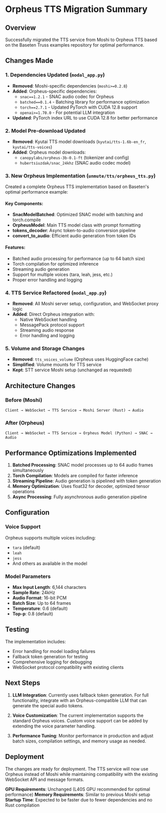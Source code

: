 # Orpheus TTS Migration Summary

## Overview
Successfully migrated the TTS service from Moshi to Orpheus TTS based on the Baseten Truss examples repository for optimal performance.

## Changes Made

### 1. Dependencies Updated (`modal_app.py`)
- **Removed**: Moshi-specific dependencies (`moshi>=0.2.8`)
- **Added**: Orpheus-specific dependencies:
  - `snac==1.2.1` - SNAC audio codec for Orpheus
  - `batched==0.1.4` - Batching library for performance optimization
  - `torch==2.7.1` - Updated PyTorch with CUDA 12.8 support
  - `openai>=1.70.0` - For potential LLM integration
- **Updated**: PyTorch index URL to use CUDA 12.8 for better performance

### 2. Model Pre-download Updated
- **Removed**: Kyutai TTS model downloads (`kyutai/tts-1.6b-en_fr`, `kyutai/tts-voices`)
- **Added**: Orpheus model downloads:
  - `canopylabs/orpheus-3b-0.1-ft` (tokenizer and config)
  - `hubertsiuzdak/snac_24khz` (SNAC audio codec model)

### 3. New Orpheus Implementation (`unmute/tts/orpheus_tts.py`)
Created a complete Orpheus TTS implementation based on Baseten's optimal performance example:

#### Key Components:
- **SnacModelBatched**: Optimized SNAC model with batching and torch.compile
- **OrpheusModel**: Main TTS model class with prompt formatting
- **tokens_decoder**: Async token-to-audio conversion pipeline
- **convert_to_audio**: Efficient audio generation from token IDs

#### Features:
- Batched audio processing for performance (up to 64 batch size)
- Torch compilation for optimized inference
- Streaming audio generation
- Support for multiple voices (tara, leah, jess, etc.)
- Proper error handling and logging

### 4. TTS Service Refactored (`modal_app.py`)
- **Removed**: All Moshi server setup, configuration, and WebSocket proxy logic
- **Added**: Direct Orpheus integration with:
  - Native WebSocket handling
  - MessagePack protocol support
  - Streaming audio response
  - Error handling and logging

### 5. Volume and Storage Changes
- **Removed**: `tts_voices_volume` (Orpheus uses HuggingFace cache)
- **Simplified**: Volume mounts for TTS service
- **Kept**: STT service Moshi setup (unchanged as requested)

## Architecture Changes

### Before (Moshi)
```
Client → WebSocket → TTS Service → Moshi Server (Rust) → Audio
```

### After (Orpheus)
```
Client → WebSocket → TTS Service → Orpheus Model (Python) → SNAC → Audio
```

## Performance Optimizations Implemented

1. **Batched Processing**: SNAC model processes up to 64 audio frames simultaneously
2. **Torch Compilation**: Models are compiled for faster inference
3. **Streaming Pipeline**: Audio generation is pipelined with token generation
4. **Memory Optimization**: Uses float32 for decoder, optimized tensor operations
5. **Async Processing**: Fully asynchronous audio generation pipeline

## Configuration

### Voice Support
Orpheus supports multiple voices including:
- `tara` (default)
- `leah`
- `jess`
- And others as available in the model

### Model Parameters
- **Max Input Length**: 6,144 characters
- **Sample Rate**: 24kHz
- **Audio Format**: 16-bit PCM
- **Batch Size**: Up to 64 frames
- **Temperature**: 0.6 (default)
- **Top-p**: 0.8 (default)

## Testing

The implementation includes:
- Error handling for model loading failures
- Fallback token generation for testing
- Comprehensive logging for debugging
- WebSocket protocol compatibility with existing clients

## Next Steps

1. **LLM Integration**: Currently uses fallback token generation. For full functionality, integrate with an Orpheus-compatible LLM that can generate the special audio tokens.

2. **Voice Customization**: The current implementation supports the standard Orpheus voices. Custom voice support can be added by extending the voice parameter handling.

3. **Performance Tuning**: Monitor performance in production and adjust batch sizes, compilation settings, and memory usage as needed.

## Deployment

The changes are ready for deployment. The TTS service will now use Orpheus instead of Moshi while maintaining compatibility with the existing WebSocket API and message formats.

**GPU Requirements**: Unchanged (L40S GPU recommended for optimal performance)
**Memory Requirements**: Similar to previous Moshi setup
**Startup Time**: Expected to be faster due to fewer dependencies and no Rust compilation